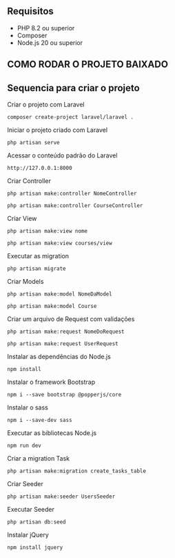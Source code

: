 ## Requisitos

* PHP 8.2 ou superior
* Composer
* Node.js 20 ou superior

## COMO RODAR O PROJETO BAIXADO


## Sequencia para criar o projeto
Criar o projeto com Laravel
```
composer create-project laravel/laravel .
```

Iniciar o projeto criado com Laravel
```
php artisan serve
```

Acessar o conteúdo padrão do Laravel
```
http://127.0.0.1:8000
```

Criar Controller
```
php artisan make:controller NomeController
```
```
php artisan make:controller CourseController
```

Criar View
```
php artisan make:view nome
```
```
php artisan make:view courses/view
```

Executar as migration
```
php artisan migrate
```

Criar Models
```
php artisan make:model NomeDaModel
```
```
php artisan make:model Course
```

Criar um arquivo de Request com validações
```
php artisan make:request NomeDoRequest
```
```
php artisan make:request UserRequest
```

Instalar as dependências do Node.js
```
npm install
```

Instalar o framework Bootstrap
```
npm i --save bootstrap @popperjs/core
```

Instalar o sass
```
npm i --save-dev sass
```

Executar as bibliotecas Node.js
```
npm run dev
```

Criar a migration Task
```
php artisan make:migration create_tasks_table
```

Criar Seeder
```
php artisan make:seeder UsersSeeder
```

Executar Seeder
```
php artisan db:seed
```

Instalar jQuery
```
npm install jquery
```